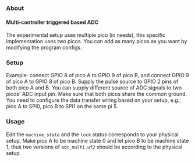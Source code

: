 ### About
#### Multi-controller triggered based ADC
The experimental setup uses multiple pico (in needs), this specific implementation uses two picos. You can add as many picos as you want by modifying the program configs.

### Setup
Example: connect GPIO 8 of pico A to GPIO 9 of pico B, and connect GPIO 9 of pico A to GPIO 8 of pico B. Supply the pulse source to GPIO 2 pins of both pico A and B. You can supply different source of ADC signals to two picos' ADC input pin. Make sure that both picos share the common ground. You need to configure the data transfer wiring based on your setup, e.g., pico A to SPI0, pico B to SPI1 on the same pi 5.

### Usage
Edit the `machine_state` and the `lock` status corresponds to your physical setup. Make pico A to be machine state 0 and let pico B to be machine state 1, thus two versions of `adc_multi.uf2` should be according to the physical setup